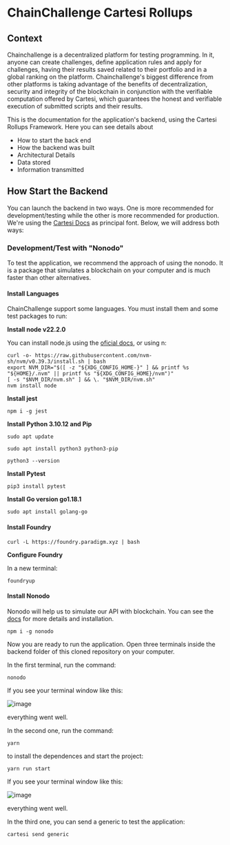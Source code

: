 # ChainChallenge Cartesi Rollups

## Context

Chainchallenge is a decentralized platform for testing programming. In it, anyone can create challenges, define application rules and apply for challenges, having their results saved related to their portfolio and in a global ranking on the platform. Chainchallenge's biggest difference from other platforms is taking advantage of the benefits of decentralization, security and integrity of the blockchain in conjunction with the verifiable computation offered by Cartesi, which guarantees the honest and verifiable execution of submitted scripts and their results.

This is the documentation for the application's backend, using the Cartesi Rollups Framework. Here you can see details about
- How to start the back end
- How the backend was built
- Architectural Details
- Data stored
- Information transmitted

## How Start the Backend

You can launch the backend in two ways. One is more recommended for development/testing while the other is more recommended for production. We're using the [Cartesi Docs](https://docs.cartesi.io/cartesi-rollups/1.3/development/running-the-application/) as principal font. Below, we will address both ways:

### Development/Test with "Nonodo"

To test the application, we recommend the approach of using the nonodo. It is a package that simulates a blockchain on your computer and is much faster than other alternatives.


#### **Install Languages**

ChainChallenge support some languages. You must install them and some test packages to run:

**Install node v22.2.0**

You can install node.js using the [oficial docs](https://nodejs.org/en/download/package-manager/current), or using n:

```
curl -o- https://raw.githubusercontent.com/nvm-sh/nvm/v0.39.3/install.sh | bash
export NVM_DIR="$([ -z "${XDG_CONFIG_HOME-}" ] && printf %s "${HOME}/.nvm" || printf %s "${XDG_CONFIG_HOME}/nvm")"
[ -s "$NVM_DIR/nvm.sh" ] && \. "$NVM_DIR/nvm.sh"
nvm install node
```

**Install jest**
```
npm i -g jest
```

**Install Python 3.10.12 and Pip**

```
sudo apt update
```

```
sudo apt install python3 python3-pip
```

```
python3 --version
```

**Install Pytest**

```
pip3 install pytest
```

**Install Go version go1.18.1**

```
sudo apt install golang-go
```

#### **Install Foundry**


```
curl -L https://foundry.paradigm.xyz | bash
```

**Configure Foundry**

In a new terminal:

```
foundryup
```

#### **Install Nonodo**

Nonodo will help us to simulate our API with blockchain. You can see the [docs](https://docs.cartesi.io/cartesi-rollups/1.3/development/running-the-application/#install-nonodo) for more details and installation.

```
npm i -g nonodo
```


Now you are ready to run the application. Open three terminals inside the backend folder of this cloned repository on your computer. 

In the first terminal, run the command:

```
nonodo
```

If you see your terminal window like this:

![image](https://github.com/ChainChallange/ChainChallenge/assets/110608373/d1e6aac7-64ed-4ac4-bf35-233b26b89ba5)

everything went well.


In the second one, run the command:

```
yarn
```

to install the dependences and start the project:

```
yarn run start
```

If you see your terminal window like this:

![image](https://github.com/ChainChallange/ChainChallenge/assets/110608373/537e2b6b-5974-494c-9126-5f6ee3d00cd1)

everything went well.

In the third one, you can send a generic to test the application:

```
cartesi send generic
```
